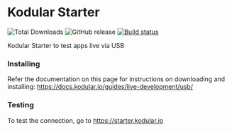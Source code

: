 # Kodular Starter
![Total Downloads](https://img.shields.io/github/downloads/Kodular/Starter/total.svg) ![GitHub release](https://img.shields.io/github/release/Kodular/Starter.svg) [![Build status](https://github.com/Kodular/Starter/workflows/Python%20application/badge.svg)](https://github.com/Kodular/Starter/actions?query=workflow%3A%22Python+application%22)

Kodular Starter to test apps live via USB

### Installing

Refer the documentation on this page for instructions on downloading and installing:
https://docs.kodular.io/guides/live-development/usb/

### Testing

To test the connection, go to https://starter.kodular.io
